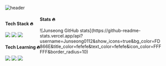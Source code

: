 ![header](https://capsule-render.vercel.app/api?type=soft&color=FD866E&height=150&section=header&text=🤚🏻%20Draw%20Code%20🖐🏻&fontColor=ffffff&fontSize=60)

<div style="float:left;">
  <h4>Tech Stack 🔥</h4>
  <img src="https://img.shields.io/badge/HTML5-E34F26?style=flat-square&logo=HTML5&logoColor=white"/>
  <img src="https://img.shields.io/badge/CSS3-1572B6?style=flat-square&logo=CSS3&logoColor=white" />
  <img src="https://img.shields.io/badge/JavaScript-F7DF1E?style=flat-square&logo=JavaScript&logoColor=white" />

  <h4>Tech Learning 🔥</h4>
  <img src="https://img.shields.io/badge/Sass-CC6699?style=flat-square&logo=Sass&logoColor=white" />
  <img src="https://img.shields.io/badge/React-61DAFB?style=flat-square&logo=React&logoColor=white" />
  <img src="https://img.shields.io/badge/TypeScript-3178C6?style=flat-square&logo=TypeScript&logoColor=white" />
</div>

<div style="float=right;">
  <h4>Stats 🔥</h4>
  ![Junseong GitHub stats](https://github-readme-stats.vercel.app/api?username=Junseong0112&show_icons=true&bg_color=FD866E&title_color=fefefe&text_color=fefefe&icon_color=FFFFFF&border_radius=10)
</div>

<!--
**Junseong0112/Junseong0112** is a ✨ _special_ ✨ repository because its `README.md` (this file) appears on your GitHub profile.

Here are some ideas to get you started:

- 🔭 I’m currently working on ...
- 🌱 I’m currently learning ...
- 👯 I’m looking to collaborate on ...
- 🤔 I’m looking for help with ...
- 💬 Ask me about ...
- 📫 How to reach me: ...
- 😄 Pronouns: ...
- ⚡ Fun fact: ...
-->
